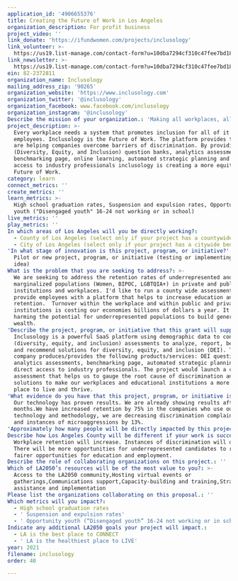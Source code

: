 ```yaml
---
application_id: '4906655376'
title: Creating the Future of Work in Los Angeles
organization_description: For profit business
project_video: ''
link_donate: 'https://ifundwomen.com/projects/inclusology'
link_volunteer: >-
  https://us19.list-manage.com/contact-form?u=10dba7294cf310c47fee7bd18&form_id=f5e89a30e50796b63c6942bacd8a36d3
link_newsletter: >-
  https://us19.list-manage.com/contact-form?u=10dba7294cf310c47fee7bd18&form_id=f5e89a30e50796b63c6942bacd8a36d3
ein: 82-2372811
organization_name: Inclusology
mailing_address_zip: '90265'
organization_website: 'https://www.inclusology.com'
organization_twitter: '@inclusology'
organization_facebook: www.facebook.com/inclusology
organization_instagram: '@inclusology'
Describe the mission of your organization.: 'Making all workplaces, all inclusive, for all employees.'
project_description: >-
  Every workplace needs a system that promotes inclusion for all of it's
  employees. Inclusology is the Future of Work. The platform provides tools that
  are helping companies overcome barriers of discrimination. By providing DEI
  (Diversity, Equity, and Inclusion) question banks, analytics assessments,
  benchmarking page, online learning, automated strategic planning and direct
  access to industry professionals inclusology is creating a more equitable
  Future of Work.
category: learn
connect_metrics: ''
create_metrics: ''
learn_metrics: >-
  High school graduation rates, Suspension and expulsion rates, Opportunity
  youth ("Disengaged youth" 16-24 not working or in school)
live_metrics: ''
play_metrics: ''
In which areas of Los Angeles will you be directly working?:
  - County of Los Angeles (select only if your project has a countywide benefit)
  - City of Los Angeles (select only if your project has a citywide benefit)
'In what stage of innovation is this project, program, or initiative?': >-
  Pilot or new project, program, or initiative (testing or implementing a new
  idea)
What is the problem that you are seeking to address?: >-
  We are seeking to address the retention rates of underrepresented and
  marginalized populations (Women, BIPOC, LGBTQIA+) in private and public
  institutions and workplaces. I'd like to run a county wide assessment and
  provide employees with a platform that helps to increase education and
  retention.  Turnover within the workplace and within public and private
  institutions is costing our economies billions of dollars a year. It is also
  harming the potential for underrepresented populations to build generational
  wealth.
'Describe the project, program, or initiative that this grant will support to address the problem identified.': >-
  Inclusology is a powerful SaaS platform using demographic data to conduct DEI
  (diversity, equity, and inclusion) assessments to analyze, report, benchmark,
  and recommend solutions for diversity, equity, and inclusion (DEI). The
  company produces/provides the following products/services: DEI question banks,
  analytics assessments, benchmarking page, automated strategic planning and
  direct access to industry professionals. The project would launch a citywide
  assessment that helps us to gauge the root cause of discrimination and build
  solutions to make our workplaces and educational institutions a more equitable
  place to live and thrive. 
'What evidence do you have that this project, program, or initiative is or will be successful, and how will you define and measure success?': >-
  Our technology has proven results. We are already showing results after 9
  months.We have increased retention by 75% in the companies who use our
  technology and methodology, we are decreasing discrimination complaints by 15%
  and instances of microaggressions by 13%.  
'Approximately how many people will be directly impacted by this project, program, or initiative?': '1000'
Describe how Los Angeles County will be different if your work is successful.: >-
  Workplace retention will increase. Instances of discrimination will decrease.
  There will be more opportunities for underrepresented candidates to receive
  fairer opportunities for education and employment.
Describe the role of collaborating organizations on this project.: ''
Which of LA2050’s resources will be of the most value to you?: >-
  Access to the LA2050 community,Hosting virtual events or
  gatherings,Communications support,Capacity-building and training,Strategy
  assistance and implementation
Please list the organizations collaborating on this proposal.: ''
Which metrics will you impact?:
  - High school graduation rates
  - ' Suspension and expulsion rates'
  - ' Opportunity youth (“Disengaged youth” 16-24 not working or in school)'
Indicate any additional LA2050 goals your project will impact.:
  - LA is the best place to CONNECT
  - ' LA is the healthiest place to LIVE'
year: 2021
filename: inclusology
order: 40

---
```

